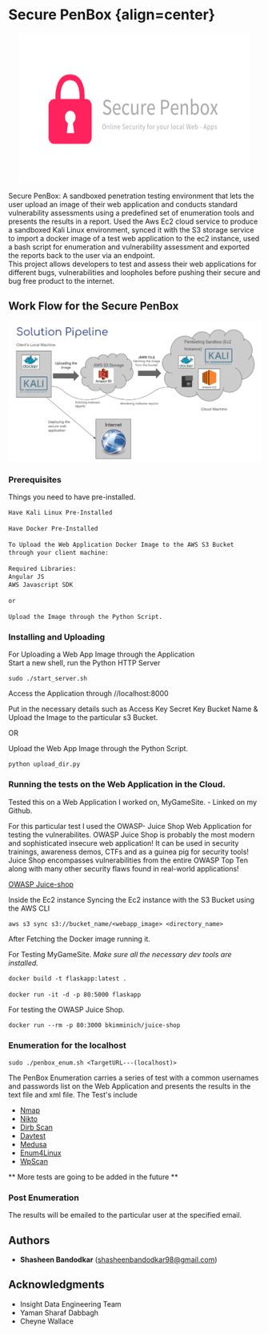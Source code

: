 # Secure PenBox {align=center}
<p align="center">
  <img width="460" height="300" src="https://github.com/Shasheen8/INSIGHT_SecurePenBox/blob/master/Images/logo%20penbox.PNG">
</p>

Secure PenBox:
A sandboxed penetration testing environment that lets the user upload an image of their web application and conducts standard vulnerability assessments using a predefined set of enumeration tools and presents the results in a report.
Used the Aws Ec2 cloud service to produce a sandboxed Kali Linux environment, synced it with the S3 storage service to import a docker image of a test web application to the ec2 instance, used a bash script for enumeration and vulnerability assessment and exported the reports back to the user via an endpoint.   
This project allows developers to test and assess their web applications for different bugs, vulnerabilities and loopholes before pushing their secure and bug free product to the internet.


## Work Flow for the Secure PenBox

![](Images/SolPipeline.PNG)


### Prerequisites

Things you need to have pre-installed.

```
Have Kali Linux Pre-Installed 

Have Docker Pre-Installed 

To Upload the Web Application Docker Image to the AWS S3 Bucket through your client machine: 

Required Libraries: 
Angular JS
AWS Javascript SDK 

or

Upload the Image through the Python Script. 

```

### Installing and Uploading

For Uploading a Web App Image through the Application  
Start a new shell, run the Python HTTP Server
```
sudo ./start_server.sh
```
Access the Application through //localhost:8000

Put in the necessary details such as 
Access Key
Secret Key 
Bucket Name
& 
Upload the Image to the particular s3 Bucket. 

OR

Upload the Web App Image through the Python Script. 
```
python upload_dir.py
```


### Running the tests on the Web Application in the Cloud. 

Tested this on a Web Application I worked on, MyGameSite. - Linked on my Github. 


For this particular test I used the OWASP- Juice Shop Web Application for testing the vulnerabilites.
OWASP Juice Shop is probably the most modern and sophisticated insecure web application! It can be used in security trainings, awareness demos, CTFs and as a guinea pig for security tools! Juice Shop encompasses vulnerabilities from the entire OWASP Top Ten along with many other security flaws found in real-world applications!

[OWASP Juice-shop](https://github.com/bkimminich/juice-shop)


Inside the Ec2 instance
Syncing the Ec2 instance with the S3 Bucket using the AWS CLI 

```
aws s3 sync s3://bucket_name/<webapp_image> <directory_name>
```


After Fetching the Docker image running it. 

For Testing MyGameSite. *Make sure all the necessary dev tools are installed.*  
```
docker build -t flaskapp:latest .

docker run -it -d -p 80:5000 flaskapp
```

For testing the OWASP Juice Shop.
```
docker run --rm -p 80:3000 bkimminich/juice-shop
```

### Enumeration for the localhost 
```
sudo ./penbox_enum.sh <TargetURL---(localhost)>
```

The PenBox Enumeration carries a series of test with a common usernames and passwords list on the Web Application and presents the results in the text file and xml file. 
The Test's include 
- [Nmap](https://github.com/nmap/nmap) 
- [Nikto](https://github.com/sullo/nikto)
- [Dirb Scan](https://tools.kali.org/web-applications/dirb)
- [Davtest](https://tools.kali.org/web-applications/davtest)
- [Medusa](https://securedyou.com/medusa-free-download-parallel-password-cracker-tool/)
- [Enum4Linux](https://labs.portcullis.co.uk/tools/enum4linux/)
- [WpScan](https://github.com/wpscanteam/wpscan)


** More tests are going to be added in the future **

### Post Enumeration 

The results will be emailed to the particular user at the specified email. 

## Authors 
- **Shasheen Bandodkar** (shasheenbandodkar98@gmail.com)

## Acknowledgments
- Insight Data Engineering Team
- Yaman Sharaf Dabbagh 
- Cheyne Wallace


